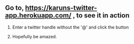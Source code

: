 ## Go to, https://karuns-twitter-app.herokuapp.com/ , to see it in action

1. Enter a twitter handle without the '@' and click the button

2. Hopefully be amazed.

